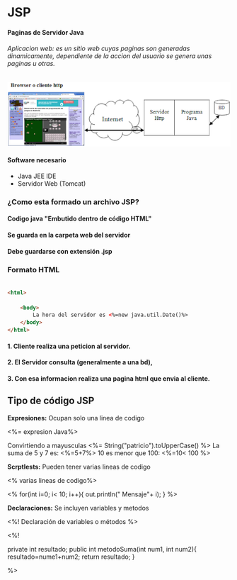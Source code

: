 # JSP
#### **P**aginas de **S**ervidor **J**ava

###### Aplicacion web: es un sitio web cuyas paginas son generadas dinamicamente, dependiente de la accion del usuario se genera unas paginas u otras.


![](https://github.com/programadorleo/ServidorJava/blob/master/img/clienteservidorbd.png)

#### Software necesario

- Java JEE IDE
- Servidor Web (Tomcat)


### ¿Como esta formado un archivo JSP?

#### Codigo java "Embutido dentro de código HTML"
#### Se guarda en la carpeta web del servidor 
#### Debe guardarse con extensión .jsp 

### Formato HTML

```html

<html>
   
    <body>
        La hora del servidor es <%=new java.util.Date()%>
    </body>
</html>
```

#### 1. Cliente realiza una peticion al servidor. 
#### 2. El Servidor consulta (generalmente a una bd), 
#### 3. Con esa informacion realiza una pagina html que envia al cliente.


## Tipo de código JSP

**Expresiones:** Ocupan solo una linea de codigo 

<%= expresion Java%>

Convirtiendo a mayusculas <%= String("patricio").toUpperCase() %>
La suma de 5 y 7 es: <%=5+7%>
10 es menor que 100: <%=10< 100 %>


**Scrptlests:**  Pueden tener varias lineas de codigo

<% varias lineas de codigo%>


<%
for(int i=0; i< 10; i++){
	out.println(" Mensaje"+ i);
}
%>


**Declaraciones:** Se incluyen variables y metodos

<%! Declaración de variables o métodos %>

<%! 

private int resultado;
public int metodoSuma(int num1, int num2){
resultado=nume1+num2;
return resultado;
}

%>






